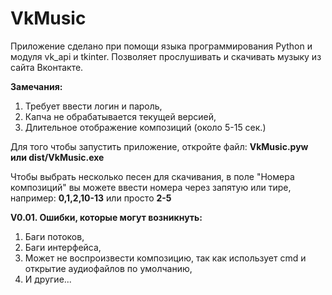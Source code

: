 # VkMusic

Приложение сделано при помощи языка программирования Python и модуля vk_api и tkinter.
Позволяет прослушивать и скачивать музыку из сайта Вконтакте. 

**Замечания:**
1. Требует ввести логин и пароль,
2. Капча не обрабатывается текущей версией, 
3. Длительное отображение композиций (около 5-15 сек.)

Для того чтобы запустить приложение, откройте файл:
  **VkMusic.pyw или dist/VkMusic.exe**

Чтобы выбрать несколько песен для скачивания, в поле "Номера композиций" вы можете ввести номера через запятую или тире, например:
  **0,1,2,10-13** или просто **2-5**

**V0.01. Ошибки, которые могут возникнуть:**
1. Баги потоков,
2. Баги интерфейса,
3. Может не воспроизвести композицию, так как использует cmd и открытие аудиофайлов по умолчанию, 
4. И другие...
